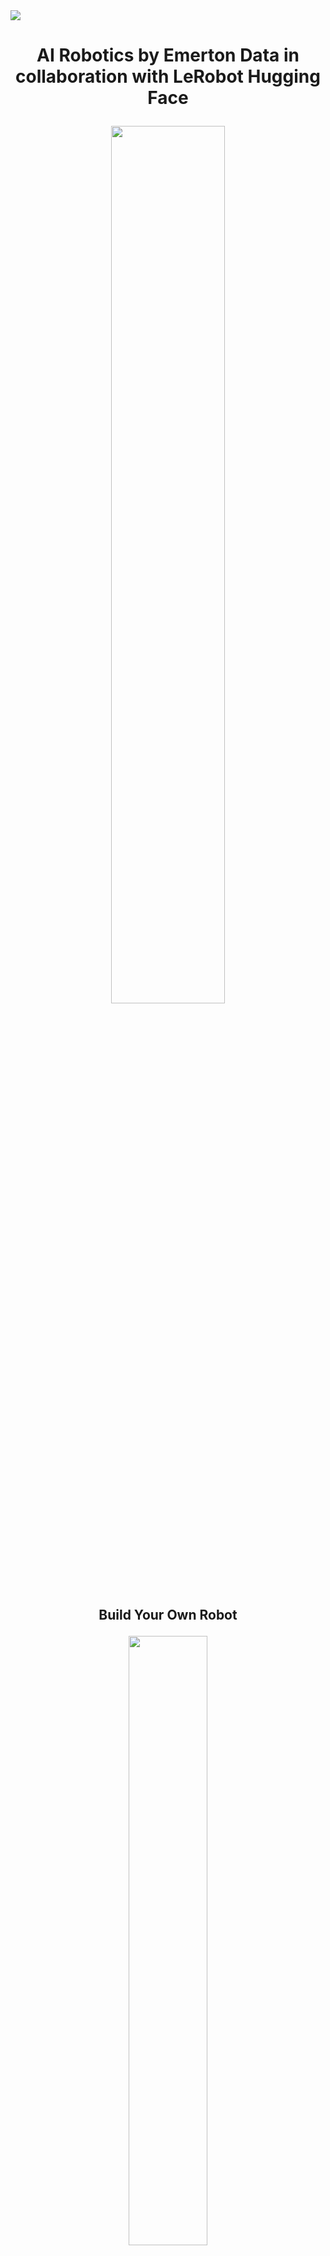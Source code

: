 
<img src="media/logo ED_.jpg">

<h1 align="center">
  <p>AI Robotics by Emerton Data in collaboration with LeRobot Hugging Face</p>
</h1>

<p align="center">
  <img src="media/lerobot-logo-thumbnail.png" style="width:60%">
</p>


<h2 align="center">
  <p>Build Your Own Robot</p>
</h2>

<div align="center">
  <img src="media/robot_img.jpg" width="50%">

  <p><strong>Unleash your robot’s potential in no time – just a few clicks on your laptop !</strong></p>
  <p><strong>Then kick back and enjoy watching it come to life and perform on its own! 🚀</strong></p></div>

# Introduction

## Table of Contents

  - [A. Install repository](#a-install-repository)
  - [B. Configure the Motors](#b-configure-the-motors)
  - [C. Step-by-Step Assembly Instructions](#c-step-by-step-assembly-instructions)
  - [D. Calibrate](#d-calibrate)
  - [E. Teleoperate](#e-teleoperate)
  - [F. Set up cameras](#f-set-up-cameras)
  - [G. Record a dataset](#g-record-a-dataset)
  - [H. Visualize a dataset](#h-visualize-a-dataset)
  - [I. Replay an episode](#i-replay-an-episode)
  - [J. Train a policy](#j-train-a-policy)
  - [K. Evaluate your policy](#k-evaluate-your-policy)

# Tutorial
## A. Install repository

On your computer, create a folder that will contain all the code. 
Then, start a new shell and navigate to the folder you just created. 
Follow the steps below by running the commands in your shell.

### 1. Download the source code:
```bash
git clone https://github.com/EmertonData/robotics.git
cd robotics
```

### 2. Create a virtual environment with Python >=3.10 and activate it, e.g. with 
```bash
python -m venv .venv
```
or 
```bash
python3 -m venv .venv
```

### 3. To activate it:

On macOS:
```bash
source .venv/bin/activate
```

On Windows:
```bash
.venv\Scripts\activate
```

### 4. Install dependencies for the feetech motors:
```bash
pip install -e ".[feetech]"
```

*EXTRA: For Mac*: install extra dependencies for recording datasets:
```bash
brew install ffmpeg
```

Great :wink:! You are now done installing the repository and we can begin configuring the SO100 arms :robot:.

## B. Configure the Motors

> [!NOTE]
> Throughout this tutorial you will find videos on how to do the steps, the full video tutorial can be found here: [assembly video](https://www.youtube.com/watch?v=FioA2oeFZ5I).

### 1. Find the USB ports associated to each arm

Designate one bus servo adapter and 6 motors for your leader arm, and similarly the other bus servo adapter and 6 motors for the follower arm. It's convenient to label them and write on each motor if it's for the follower `F` or for the leader `L` and it's ID from 1 to 6 (F1...F6 and L1...L6).

#### a. Run the script to find port

<details>
<summary><strong>Video finding port</strong></summary>
  <video src="https://github.com/user-attachments/assets/4a21a14d-2046-4805-93c4-ee97a30ba33f"></video>
  <video src="https://github.com/user-attachments/assets/1cc3aecf-c16d-4ff9-aec7-8c175afbbce2"></video>
</details>

To find the port for each bus servo adapter, run the utility script:
```bash
python lerobot/scripts/find_motors_bus_port.py
```

#### b. Example outputs

Example output when identifying the leader arm's port (e.g., `/dev/tty.usbmodem575E0031751` on Mac, or possibly `/dev/ttyACM0` on Linux):
```
Finding all available ports for the MotorBus.
['/dev/tty.usbmodem575E0032081', '/dev/tty.usbmodem575E0031751']
Remove the usb cable from your MotorsBus and press Enter when done.

[...Disconnect leader arm and press Enter...]

The port of this MotorsBus is /dev/tty.usbmodem575E0031751
Reconnect the usb cable.
```
Example output when identifying the follower arm's port (e.g., `/dev/tty.usbmodem575E0032081`, or possibly `/dev/ttyACM1` on Linux):
```
Finding all available ports for the MotorBus.
['/dev/tty.usbmodem575E0032081', '/dev/tty.usbmodem575E0031751']
Remove the usb cable from your MotorsBus and press Enter when done.

[...Disconnect follower arm and press Enter...]

The port of this MotorsBus is /dev/tty.usbmodem575E0032081
Reconnect the usb cable.
```

#### c. Update config file

IMPORTANTLY: Now that you have your ports, update the **port** default values of [`SO100RobotConfig`](../lerobot/common/robot_devices/robots/configs.py) (../lerobot/common/robot_devices/robots/configs.py). You will find something like:
```python
@RobotConfig.register_subclass("so100")
@dataclass
class So100RobotConfig(ManipulatorRobotConfig):
    calibration_dir: str = "personal/.cache/calibration/so100"
    # `max_relative_target` limits the magnitude of the relative positional target vector for safety purposes.
    # Set this to a positive scalar to have the same value for all motors, or a list that is the same length as
    # the number of motors in your follower arms.
    max_relative_target: int | None = None

    leader_arms: dict[str, MotorsBusConfig] = field(
        default_factory=lambda: {
            "main": FeetechMotorsBusConfig(
                port="/dev/tty.usbmodem58760431091",  <-- UPDATE HERE
                motors={
                    # name: (index, model)
                    "shoulder_pan": [1, "sts3215"],
                    "shoulder_lift": [2, "sts3215"],
                    "elbow_flex": [3, "sts3215"],
                    "wrist_flex": [4, "sts3215"],
                    "wrist_roll": [5, "sts3215"],
                    "gripper": [6, "sts3215"],
                },
            ),
        }
    )

    follower_arms: dict[str, MotorsBusConfig] = field(
        default_factory=lambda: {
            "main": FeetechMotorsBusConfig(
                port="/dev/tty.usbmodem585A0076891",  <-- UPDATE HERE
                motors={
                    # name: (index, model)
                    "shoulder_pan": [1, "sts3215"],
                    "shoulder_lift": [2, "sts3215"],
                    "elbow_flex": [3, "sts3215"],
                    "wrist_flex": [4, "sts3215"],
                    "wrist_roll": [5, "sts3215"],
                    "gripper": [6, "sts3215"],
                },
            ),
        }
    )
```

### 2. Set IDs for all 12 motors


<details>
<summary><strong>Video configuring motor</strong></summary>
  <video src="https://github.com/user-attachments/assets/ef9b3317-2e11-4858-b9d3-f0a02fb48ecf"></video>
  <video src="https://github.com/user-attachments/assets/f36b5ed5-c803-4ebe-8947-b39278776a0d"></video>
</details>

> **❗IMPORTANT!** Remember the ID of each motor!

Plug your first motor F1 (Follower 1) and run this script to set its ID to 1. It will also set its present position to 2048, so expect your motor to rotate. 
> [!NOTE]
> Replace the text after --port to the corresponding follower control board port and run this command in cmd:
```bash
python lerobot/scripts/configure_motor.py \
  --port /dev/tty.usbmodem58760432961 \
  --brand feetech \
  --model sts3215 \
  --baudrate 1000000 \
  --ID 1
```

> [!NOTE]
> These motors are currently limited. They can take values between 0 and 4096 only, which corresponds to a full turn. They can't turn more than that. 2048 is at the middle of this range, so we can take -2048 steps (180 degrees anticlockwise) and reach the maximum range, or take +2048 steps (180 degrees clockwise) and reach the maximum range. The configuration step also sets the homing offset to 0, so that if you misassembled the arm, you can always update the homing offset to account for a shift up to ± 2048 steps (± 180 degrees).

Then unplug your motor and plug the second motor and set its ID to 2.
```bash
python lerobot/scripts/configure_motor.py \
  --port /dev/tty.usbmodem58760432961 \
  --brand feetech \
  --model sts3215 \
  --baudrate 1000000 \
  --ID 2
```

Redo the process for all your motors until ID 6. **Do the same for the 6 motors of the leader arm.**

> **❗IMPORTANT!** Remember the ID of each motor!


## C. Step-by-Step Assembly Instructions
> [!NOTE]
> From step 1 to 22, it is the same for both leader and follower arms.
> **❗IMPORTANT!** Make sure to not turn the motors in any way! They should stay in the same position after the calibration

### Before: Remove the gears of the 6 leader motors, for the leader arm only ❗

<details>
<summary><strong>Video removing gears</strong></summary>

<video src="https://github.com/user-attachments/assets/0c95b88c-5b85-413d-ba19-aee2f864f2a7"></video>

</details>


Follow the video for removing gears. You need to remove the gear for the motors of the leader arm. As a result, you will only use the position encoding of the motor and reduce friction to more easily operate the leader arm.


---

### Additional Guidance

<details>
<summary><strong>Video assembling arms</strong></summary>

<video src="https://github.com/user-attachments/assets/488a39de-0189-4461-9de3-05b015f90cca"></video>

</details>

**Note:**
This video provides visual guidance for assembling the arms, but it doesn't specify when or how to do the wiring. Inserting the cables beforehand is much easier than doing it afterward. The first arm may take a bit more than 1 hour to assemble, but once you get used to it, you can assemble the second arm in under 1 hour.

While not specified in the video, here are a few important things to keep in mind during assembly: The M2x5 TAP Screws are the little screws, and the M3x6 Machine Screws are the big screws. When mounting the robot, be sure to use both circular plates. It's also easier to add the circular plates after the motor is in place. Finally, remember to remove the plastic covering the holes before inserting the screws, as this thin layer prevents the screws from fitting properly.

---

### First Motor

**Step 1: Insert Wires**
- Insert two wires into the first motor.

  <img src="media/tutorial/img1.jpg" style="height:300px;">

**Step 2: Install in Base**
- Place the first motor into the base.

  <img src="media/tutorial/img2.jpg" style="height:300px;">

**Step 3: Secure Motor**
- Fasten the motor with 4 screws. Two from the bottom and two from top.

**Step 4: Attach Motor Holder**
- Slide over the first motor holder and fasten it using two screws (one on each side).

  <img src="media/tutorial/img4.jpg" style="height:300px;">

**Step 5: Attach Motor Horns**
- Install both motor horns, securing the top horn with a screw. Try not to move the motor position when attaching the motor horn, especially for the leader arms, where we removed the gears.

  <img src="media/tutorial/img5.jpg" style="height:300px;">
<details>
  <summary><strong>Video adding motor horn</strong></summary>
  <video src="https://github.com/user-attachments/assets/ef3391a4-ad05-4100-b2bd-1699bf86c969"></video>
</details>

**Step 6: Attach Shoulder Part**
- Route one wire to the back of the robot and the other to the left or in photo towards you (see photo).
- Attach the shoulder part.

  <img src="media/tutorial/img6.jpg" style="height:300px;">

**Step 7: Secure Shoulder**
- Tighten the shoulder part with 4 screws on top and 4 on the bottom
*(access bottom holes by turning the shoulder).*


---

### Second Motor Assembly

**Step 8: Install Motor 2**
- Slide the second motor in from the top and link the wire from motor 1 to motor 2.

  <img src="media/tutorial/img8.jpg" style="height:300px;">

**Step 9: Attach Shoulder Holder**
- Add the shoulder motor holder.
- Ensure the wire from motor 1 to motor 2 goes behind the holder while the other wire is routed upward (see photo).
- This part can be tight to assemble, you can use a workbench like the image or a similar setup to push the part around the motor.

  <div style="display: flex;">
    <img src="media/tutorial/img9.jpg" style="height:250px;">
    <img src="media/tutorial/img10.jpg" style="height:250px;">
    <img src="media/tutorial/img12.jpg" style="height:250px;">
  </div>

**Step 10: Secure Motor 2**
- Fasten the second motor with 4 screws.

**Step 11: Attach Motor Horn**
- Attach both motor horns to motor 2, again use the horn screw.

**Step 12: Attach Base**
- Install the base attachment using 2 screws.

  <img src="media/tutorial/img11.jpg" style="height:300px;">

**Step 13: Attach Upper Arm**
- Attach the upper arm with 4 screws on each side.

  <img src="media/tutorial/img13.jpg" style="height:300px;">

---

### Third Motor Assembly

**Step 14: Install Motor 3**
- Route the motor cable from motor 2 through the cable holder to motor 3, then secure motor 3 with 4 screws.

**Step 15: Attach Motor Horn**
- Attach both motor horns to motor 3 and secure one again with a horn screw.

  <img src="media/tutorial/img14.jpg" style="height:300px;">

**Step 16: Attach Forearm**
- Connect the forearm to motor 3 using 4 screws on each side.

  <img src="media/tutorial/img15.jpg" style="height:300px;">

---

### Fourth Motor Assembly

**Step 17: Install Motor 4**
- Slide in motor 4, attach the cable from motor 3, and secure the cable in its holder with a screw.

  <div style="display: flex;">
    <img src="media/tutorial/img16.jpg" style="height:300px;">
    <img src="media/tutorial/img19.jpg" style="height:300px;">
  </div>

**Step 18: Attach Motor Holder 4**
- Install the fourth motor holder (a tight fit). Ensure one wire is routed upward and the wire from motor 3 is routed downward (see photo).

  <img src="media/tutorial/img17.jpg" style="height:300px;">

**Step 19: Secure Motor 4 & Attach Horn**
- Fasten motor 4 with 4 screws and attach its motor horns, use for one a horn screw.

  <img src="media/tutorial/img18.jpg" style="height:300px;">

---

### Wrist Assembly

**Step 20: Install Motor 5**
- Insert motor 5 into the wrist holder and secure it with 2 front screws.

  <img src="media/tutorial/img20.jpg" style="height:300px;">

**Step 21: Attach Wrist**
- Connect the wire from motor 4 to motor 5. And already insert the other wire for the gripper.
- Secure the wrist to motor 4 using 4 screws on both sides.

  <img src="media/tutorial/img22.jpg" style="height:300px;">

**Step 22: Attach Wrist Horn**
- Install only one motor horn on the wrist motor and secure it with a horn screw.

  <img src="media/tutorial/img23.jpg" style="height:300px;">

---

### Follower Configuration

**Step 23: Attach Gripper**
- Attach the gripper to motor 5.

  <img src="media/tutorial/img24.jpg" style="height:300px;">

**Step 24: Install Gripper Motor**
- Insert the gripper motor, connect the motor wire from motor 5 to motor 6, and secure it with 3 screws on each side.

  <img src="media/tutorial/img25.jpg" style="height:300px;">

**Step 25: Attach Gripper Horn & Claw**
- Attach the motor horns and again use a horn screw.
- Install the gripper claw and secure it with 4 screws on both sides.

  <img src="media/tutorial/img26.jpg" style="height:300px;">

**Step 26: Mount Controller**
- Attach the motor controller on the back.

  <div style="display: flex;">
    <img src="media/tutorial/img27.jpg" style="height:300px;">
    <img src="media/tutorial/img28.jpg" style="height:300px;">
  </div>

*Assembly complete – proceed to Leader arm assembly.*

---

### Leader Configuration

For the leader configuration, perform **Steps 1–22**. Make sure that you removed the motor gears from the motors.

**Step 23: Attach Leader Holder**
- Mount the leader holder onto the wrist and secure it with a screw.

  <img src="media/tutorial/img29.jpg" style="height:300px;">

**Step 24: Attach Handle**
- Attach the handle to motor 5 using 4 screws.

  <img src="media/tutorial/img30.jpg" style="height:300px;">

**Step 25: Install Gripper Motor**
- Insert the gripper motor, secure it with 3 screws on each side, attach a motor horn using a horn screw, and connect the motor wire.

  <img src="media/tutorial/img31.jpg" style="height:300px;">

**Step 26: Attach Trigger**
- Attach the follower trigger with 4 screws.

  <img src="media/tutorial/img32.jpg" style="height:300px;">

**Step 27: Mount Controller**
- Attach the motor controller on the back.

  <div style="display: flex;">
    <img src="media/tutorial/img27.jpg" style="height:300px;">
    <img src="media/tutorial/img28.jpg" style="height:300px;">
  </div>

*Assembly complete – proceed to calibration.*

## D. Calibrate

Next, you'll need to calibrate your SO-100 robot to ensure that the leader and follower arms have the same position values when they are in the same physical position. This calibration is essential because it allows a neural network trained on one SO-100 robot to work on another.

#### a. Manual calibration of follower arm

> [!IMPORTANT]
> Contrarily to step 6 of the [assembly video](https://youtu.be/FioA2oeFZ5I?t=724) which illustrates the auto calibration, we will actually do manual calibration of follower for now.

You will need to move the follower arm to these positions sequentially:

| 1. Zero position                                                                                                                                             | 2. Rotated position                                                                                                                                                   | 3. Rest position                                                                                                                                             |
| ------------------------------------------------------------------------------------------------------------------------------------------------------------ | --------------------------------------------------------------------------------------------------------------------------------------------------------------------- | ------------------------------------------------------------------------------------------------------------------------------------------------------------ |
| <img src="media/so100/follower_zero.webp?raw=true" alt="SO-100 follower arm zero position" title="SO-100 follower arm zero position" style="width:100%;"> | <img src="media/so100/follower_rotated.webp?raw=true" alt="SO-100 follower arm rotated position" title="SO-100 follower arm rotated position" style="width:100%;"> | <img src="media/so100/follower_rest.webp?raw=true" alt="SO-100 follower arm rest position" title="SO-100 follower arm rest position" style="width:100%;"> |

Make sure both arms are connected and run this script to launch manual calibration:
```bash
python lerobot/scripts/control_robot.py \
  --robot.type=so100 \
  --robot.cameras='{}' \
  --control.type=calibrate \
  --control.arms='["main_follower"]'
```

#### b. Manual calibration of leader arm
Follow step 6 of the [assembly video](https://youtu.be/FioA2oeFZ5I?t=724) which illustrates the manual calibration. You will need to move the leader arm to these positions sequentially:

| 1. Zero position                                                                                                                                       | 2. Rotated position                                                                                                                                             | 3. Rest position                                                                                                                                       |
| ------------------------------------------------------------------------------------------------------------------------------------------------------ | --------------------------------------------------------------------------------------------------------------------------------------------------------------- | ------------------------------------------------------------------------------------------------------------------------------------------------------ |
| <img src="media/so100/leader_zero.webp?raw=true" alt="SO-100 leader arm zero position" title="SO-100 leader arm zero position" style="width:100%;"> | <img src="media/so100/leader_rotated.webp?raw=true" alt="SO-100 leader arm rotated position" title="SO-100 leader arm rotated position" style="width:100%;"> | <img src="media/so100/leader_rest.webp?raw=true" alt="SO-100 leader arm rest position" title="SO-100 leader arm rest position" style="width:100%;"> |

Run this script to launch manual calibration:
```bash
python lerobot/scripts/control_robot.py \
  --robot.type=so100 \
  --robot.cameras='{}' \
  --control.type=calibrate \
  --control.arms='["main_leader"]'
```

## E. Teleoperate

**Simple teleop**
Then you are ready to teleoperate your robot! Run this simple script (it won't connect and display the cameras):
```bash
python lerobot/scripts/control_robot.py \
  --robot.type=so100 \
  --robot.cameras='{}' \
  --control.type=teleoperate
```

## F. Set up cameras

> [!NOTE]
> Follow [this guide to setup your cameras](https://github.com/huggingface/lerobot/blob/main/examples/7_get_started_with_real_robot.md#c-add-your-cameras-with-opencvcamera) if needed.


To identify the cameras connected, run the following utility script, which will save a few frames from each detected camera:
```bash
python lerobot/common/robot_devices/cameras/opencv.py \
    --images-dir outputs/images_from_opencv_cameras
```

The output will look something like this if you have two cameras connected:
```
Mac or Windows detected. Finding available camera indices through scanning all indices from 0 to 60
[...]
Camera found at index 0
Camera found at index 1
[...]
Connecting cameras
OpenCVCamera(0, fps=30.0, width=1920.0, height=1080.0, color_mode=rgb)
OpenCVCamera(1, fps=24.0, width=1920.0, height=1080.0, color_mode=rgb)
Saving images to outputs/images_from_opencv_cameras
Frame: 0000	Latency (ms): 39.52
[...]
Frame: 0046	Latency (ms): 40.07
Images have been saved to outputs/images_from_opencv_cameras
```


#### Teleop with displaying cameras

```bash
python lerobot/scripts/control_robot.py \
  --robot.type=so100 \
  --control.type=teleoperate
```

## G. Record a dataset

Once you're familiar with teleoperation, you can record your first dataset with SO-100.

<details>
<summary><strong>Hugging Face Hub Setup (Optional)</strong></summary>
If you want to use the Hugging Face hub features for uploading your dataset and you haven't previously done it, make sure you've logged in using a write-access token, which can be generated from the [Hugging Face settings](https://huggingface.co/settings/tokens):
```bash
huggingface-cli login --token ${HUGGINGFACE_TOKEN} --add-to-git-credential
```

Store your Hugging Face repository name in a variable to run these commands:
```bash
HF_USER=$(huggingface-cli whoami | head -n 1)
echo $HF_USER
```
</details>

Set_up your username, under which the dataset will be saved:
```bash
HF_USER=your_username
echo $HF_USER
```

Record 2 episodes:
```bash
python lerobot/scripts/control_robot.py \
  --robot.type=so100 \
  --control.type=record \
  --control.fps=30 \
  --control.single_task="Grasp a block and put it in the bin." \
  --control.repo_id=${HF_USER}/so100_test \
  --control.tags='["so100","tutorial"]' \
  --control.warmup_time_s=5 \
  --control.episode_time_s=15 \
  --control.reset_time_s=10 \
  --control.num_episodes=2 \
  --control.push_to_hub=false
```

Note: You can resume recording by adding `--control.resume=true`. 


## H. Visualize a dataset

<details>
<summary><strong>If uploaded to Hugging Face Hub (Optional)</strong></summary>
If you uploaded your dataset to the hub with `--control.push_to_hub=true`, you can [visualize your dataset online](https://huggingface.co/spaces/lerobot/visualize_dataset) by copy pasting your repo id given by:
```bash
echo ${HF_USER}/so100_test
```
</details>

If you didn't upload with `--control.push_to_hub=false`, you can visualize the dataset locally with (a window can be opened in the browser `http://127.0.0.1:9090` with the visualization tool):
```bash
python lerobot/scripts/visualize_dataset_html.py \
  --repo-id ${HF_USER}/so100_test
```

## I. Replay an episode

Now try to replay the first episode on your robot:
```bash
python lerobot/scripts/control_robot.py \
  --robot.type=so100 \
  --control.type=replay \
  --control.fps=30 \
  --control.repo_id=${HF_USER}/so100_test \
  --control.episode=0
```

## J. Train a policy

To train a policy to control your robot, use the [`python lerobot/scripts/train.py`](../lerobot/scripts/train.py) script. A few arguments are required. Here is an example command:
```bash
python lerobot/scripts/train.py \
  --dataset.repo_id=${HF_USER}/so100_test \
  --policy.type=act \
  --output_dir=outputs/train/act_so100_test \
  --job_name=act_so100_test \
  --policy.device=cuda \
  --wandb.enable=true
```

Let's explain it:
1. We provided the dataset as argument with `--dataset.repo_id=${HF_USER}/so100_test`.
2. We provided the policy with `policy.type=act`. This loads configurations from [`configuration_act.py`](../lerobot/common/policies/act/configuration_act.py). Importantly, this policy will automatically adapt to the number of motor sates, motor actions and cameras of your robot (e.g. `laptop` and `phone`) which have been saved in your dataset.
4. We provided `policy.device=cuda` since we are training on a Nvidia GPU, but you could use `policy.device=mps` to train on Apple silicon.
5. We provided `wandb.enable=true` to use [Weights and Biases](https://docs.wandb.ai/quickstart) for visualizing training plots. This is optional but if you use it, make sure you are logged in by running `wandb login`.

Training should take several hours. You will find checkpoints in `outputs/train/act_so100_test/checkpoints`.


## K. Evaluate your policy

> [!REMEMBER]
> The cameras have to be in the same position as when recording the dataset.

You can use the `record` function from [`lerobot/scripts/control_robot.py`](../lerobot/scripts/control_robot.py) but with a policy checkpoint as input. For instance, run this command to record 10 evaluation episodes:
```bash
python lerobot/scripts/control_robot.py \
  --robot.type=so100 \
  --control.type=record \
  --control.fps=30 \
  --control.single_task="Grasp a lego block and put it in the bin." \
  --control.repo_id=${HF_USER}/eval_act_so100_test \
  --control.tags='["tutorial"]' \
  --control.warmup_time_s=5 \
  --control.episode_time_s=30 \
  --control.reset_time_s=30 \
  --control.num_episodes=10 \
  --control.push_to_hub=true \
  --control.policy.path=outputs/train/act_so100_test/checkpoints/last/pretrained_model
```

As you can see, it's almost the same command as previously used to record your training dataset. Two things changed:
1. There is an additional `--control.policy.path` argument which indicates the path to your policy checkpoint with  (e.g. `outputs/train/eval_act_so100_test/checkpoints/last/pretrained_model`). You can also use the model repository if you uploaded a model checkpoint to the hub (e.g. `${HF_USER}/act_so100_test`).
2. The name of dataset begins by `eval` to reflect that you are running inference (e.g. `${HF_USER}/eval_act_so100_test`).
